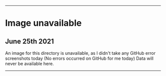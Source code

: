 
***

# Image unavailable

## June 25th 2021

An image for this directory is unavailable, as I didn't take any GitHub error screenshots today (No errors occurred on GitHub for me today) Data will never be available here.

***
